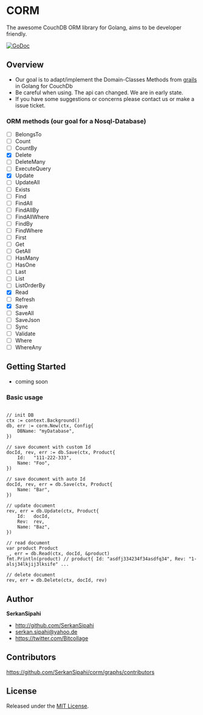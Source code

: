 # CORM

The awesome CouchDB ORM library for Golang, aims to be developer friendly.

[![GoDoc](https://godoc.org/github.com/SerkanSipahi/corm?status.svg)](https://godoc.org/github.com/SerkanSipahi/corm)

## Overview

* Our goal is to adapt/implement the Domain-Classes Methods from [grails](http://docs.grails.org/latest/ref/Domain%20Classes/save.html) in Golang for CouchDb
* Be careful when using. The api can changed. We are in early state.
* If you have some suggestions or concerns please contact us or make a issue ticket.

### ORM methods (our goal for a Nosql-Database)

- [ ] BelongsTo
- [ ] Count
- [ ] CountBy
- [x] Delete
- [ ] DeleteMany
- [ ] ExecuteQuery
- [x] Update
- [ ] UpdateAll
- [ ] Exists
- [ ] Find
- [ ] FindAll
- [ ] FindAllBy
- [ ] FindAllWhere
- [ ] FindBy
- [ ] FindWhere
- [ ] First
- [ ] Get
- [ ] GetAll
- [ ] HasMany
- [ ] HasOne
- [ ] Last
- [ ] List
- [ ] ListOrderBy
- [x] Read
- [ ] Refresh
- [x] Save
- [ ] SaveAll
- [ ] SaveJson
- [ ] Sync
- [ ] Validate
- [ ] Where
- [ ] WhereAny

## Getting Started

* coming soon

### Basic usage
```golang

// init DB
ctx := context.Background()
db, err := corm.New(ctx, Config{
    DBName: "myDatabase",
})

// save document with custom Id
docId, rev, err := db.Save(ctx, Product{
    Id:   "111-222-333",
    Name: "Foo",
})

// save document with auto Id
docId, rev, err = db.Save(ctx, Product{
    Name: "Bar",
})

// update document
rev, err = db.Update(ctx, Product{
    Id:   docId,
    Rev:  rev,
    Name: "Baz",
})

// read document
var product Product
_, err = db.Read(ctx, docId, &product)
fmt.Println(product) // product{ Id: "asdfj334234f34asdfq34", Rev: "1-alsj34lkjij3lksife" ...

// delete document
rev, err = db.Delete(ctx, docId, rev)
```

## Author

**SerkanSipahi**

* <http://github.com/SerkanSipahi>
* <serkan.sipahi@yahoo.de>
* <https://twitter.com/Bitcollage>

## Contributors

https://github.com/SerkanSipahi/corm/graphs/contributors

## License

Released under the [MIT License](https://github.com/SerkanSipahi/corm/blob/master/License).